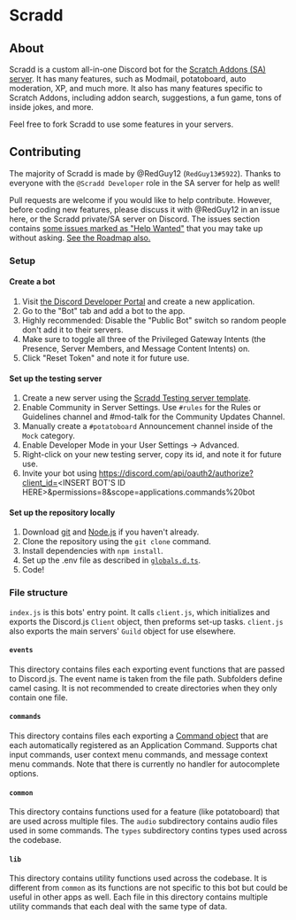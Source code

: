 # Scradd

## About

Scradd is a custom all-in-one Discord bot for the [Scratch Addons (SA) server](https://discord.gg/FPv957V6SD). It has many features, such as Modmail, potatoboard, auto moderation, XP, and much more. It also has many features specific to Scratch Addons, including addon search, suggestions, a fun game, tons of inside jokes, and more.

Feel free to fork Scradd to use some features in your servers.

## Contributing

The majority of Scradd is made by @RedGuy12 (`RedGuy13#5922`). Thanks to everyone with the `@Scradd Developer` role in the SA server for help as well!

Pull requests are welcome if you would like to help contribute. However, before coding new features, please discuss it with @RedGuy12 in an issue here, or the Scradd private/SA server on Discord. The issues section contains [some issues marked as "Help Wanted"](https://github.com/scratchaddons-community/scradd/issues?q=is%3Aissue+is%3Aopen+label%3A%22help+wanted%22) that you may take up without asking. [See the Roadmap also.](https://github.com/orgs/scratchaddons-community/projects/1/views/1?sortedBy%5Bdirection%5D=asc&sortedBy%5BcolumnId%5D=11568385)

### Setup

#### Create a bot

1. Visit [the Discord Developer Portal](https://discord.com/developers/applications) and create a new application.
2. Go to the "Bot" tab and add a bot to the app.
3. Highly recommended: Disable the "Public Bot" switch so random people don't add it to their servers.
4. Make sure to toggle all three of the Privileged Gateway Intents (the Presence, Server Members, and Message Content Intents) on.
5. Click "Reset Token" and note it for future use.

#### Set up the testing server

1. Create a new server using the [Scradd Testing server template](https://discord.new/htbTxKBq6EVp).
2. Enable Community in Server Settings. Use `#rules` for the Rules or Guidelines channel and #mod-talk for the Community Updates Channel.
3. Manually create a `#potatoboard` Announcement channel inside of the `Mock` category.
4. Enable Developer Mode in your User Settings -> Advanced.
5. Right-click on your new testing server, copy its id, and note it for future use.
6. Invite your bot using https://discord.com/api/oauth2/authorize?client_id=<INSERT BOT'S ID HERE>&permissions=8&scope=applications.commands%20bot

#### Set up the repository locally

1. Download [git](https://git-scm.com) and [Node.js](https://nodejs.org) if you haven't already.
2. Clone the repository using the `git clone` command.
3. Install dependencies with `npm install`.
4. Set up the .env file as described in [`globals.d.ts`](/common/types/globals.d.ts).
5. Code!

### File structure

`index.js` is this bots' entry point. It calls `client.js`, which initializes and exports the Discord.js `Client` object, then preforms set-up tasks. `client.js` also exports the main servers' `Guild` object for use elsewhere.

#### `events`

This directory contains files each exporting event functions that are passed to Discord.js. The event name is taken from the file path. Subfolders define camel casing. It is not recommended to create directories when they only contain one file.

#### `commands`

This directory contains files each exporting a [Command object](/common/types/command.d.ts) that are each automatically registered as an Application Command. Supports chat input commands, user context menu commands, and message context menu commands. Note that there is currently no handler for autocomplete options.

#### `common`

This directory contains functions used for a feature (like potatoboard) that are used across multiple files. The `audio` subdirectory contains audio files used in some commands. The `types` subdirectory contins types used across the codebase.

#### `lib`

This directory contains utility functions used across the codebase. It is different from `common` as its functions are not specific to this bot but could be useful in other apps as well. Each file in this directory contains multiple utility commands that each deal with the same type of data.
